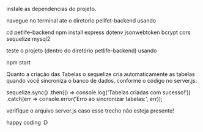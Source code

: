 instale as dependencias do projeto.

navegue no terminal ate o diretorio pelifet-backend usando

cd petlife-backend
npm install express dotenv jsonwebtoken bcrypt cors sequelize mysql2

teste o projeto (dentro do diretório petlife-backend) usando 

npm start



Quanto a criação das Tabelas
o sequelize cria automaticamente as tabelas quando você sincroniza o banco de dados, conforme o código no server.js:

sequelize.sync()
  .then(() => console.log('Tabelas criadas com sucesso!'))
  .catch(err => console.error('Erro ao sincronizar tabelas:', err));


  verifique o arquivo server.js caso esse trecho não esteja presente!

  happy coding :D